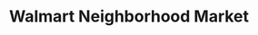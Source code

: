 ---
title: "Walmart Neighborhood Market"
url: /chesapeake/walmart-neighborhood-market/
shop: supermarket
---